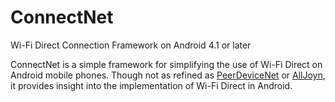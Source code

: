 # ConnectNet
Wi-Fi Direct Connection Framework on Android 4.1 or later

ConnectNet is a simple framework for simplifying the use of Wi-Fi Direct on Android mobile phones. Though not as refined as [PeerDeviceNet](http://peerdevicenet.net) or [AllJoyn](https://allseenalliance.org/about), it provides insight into the implementation of Wi-Fi Direct in Android. 
